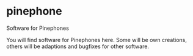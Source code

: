 # pinephone
Software for Pinephones

You will find software for Pinephones here. Some will be own creations, others will be adaptions and bugfixes for other software.
